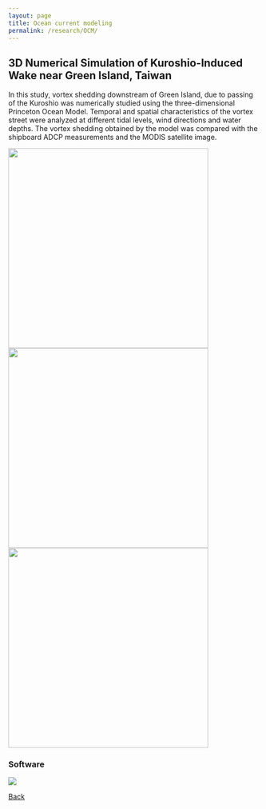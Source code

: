 ```yaml
---
layout: page
title: Ocean current modeling
permalink: /research/OCM/
---
```

## 3D Numerical Simulation of Kuroshio-Induced Wake near Green Island, Taiwan

In this study, vortex shedding downstream of Green Island, due to passing of the Kuroshio was numerically studied using the three-dimensional Princeton Ocean Model. 
Temporal and spatial characteristics of the vortex street were analyzed at different tidal levels, wind directions and water depths. 
The vortex shedding obtained by the model was compared with the shipboard ADCP measurements and the MODIS satellite image. 

<img src="https://raw.githubusercontent.com/FiniteTsai/FiniteTsai.github.io/master/images/research/Ocean%20current%20modeling/green.png"  width="400" height="400"> <img src="https://raw.githubusercontent.com/FiniteTsai/FiniteTsai.github.io/master/images/research/Ocean%20current%20modeling/sbpom_3D_0046_hours.jpg" width="400" height="400">
<img src="https://raw.githubusercontent.com/FiniteTsai/FiniteTsai.github.io/master/images/research/Ocean%20current%20modeling/tide.png" width="400" height="400">


### Software
<img src="https://raw.githubusercontent.com/FiniteTsai/FiniteTsai.github.io/master/images/research/Ocean%20current%20modeling/pom.png">

[Back](https://finitetsai.github.io/research)
